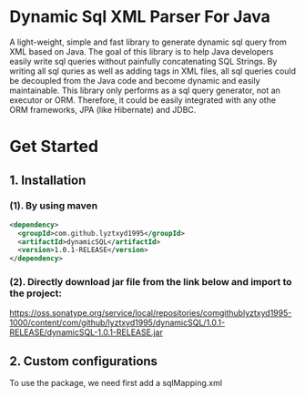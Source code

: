 # Dynamic Sql XML Parser For Java

A light-weight, simple and fast library to generate dynamic sql query from XML based on Java. The goal of this library is 
to help Java developers easily write sql queries without painfully concatenating SQL Strings. By writing all sql quries as well as adding tags in XML files, all sql queries could be decoupled from the Java code and become dynamic and easily maintainable. This library only performs as a sql query generator, not an executor or ORM. Therefore, it could be easily integrated with any othe ORM frameworks, JPA (like Hibernate) and JDBC.

# Get Started

## 1. Installation

### (1). By using maven

```xml
<dependency>
  <groupId>com.github.lyztxyd1995</groupId>
  <artifactId>dynamicSQL</artifactId>
  <version>1.0.1-RELEASE</version>
</dependency>
```

### (2). Directly download jar file from the link below and import to the project: 
https://oss.sonatype.org/service/local/repositories/comgithublyztxyd1995-1000/content/com/github/lyztxyd1995/dynamicSQL/1.0.1-RELEASE/dynamicSQL-1.0.1-RELEASE.jar

## 2. Custom configurations

To use the package, we need first add a sqlMapping.xml


